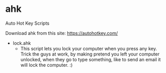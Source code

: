 # ahk
Auto Hot Key Scripts

Download ahk from this site: https://autohotkey.com/


- lock.ahk
    - This script lets you lock your computer when you press any key. Trick the guys at work, by making pretend you left your computer unlocked, when they go to type something, like to send an email it will lock the computer. :) 